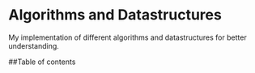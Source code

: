# Algorithms and Datastructures
My implementation of different algorithms and datastructures for better understanding.

##Table of contents
